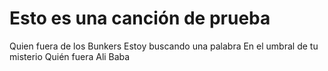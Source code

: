 # Esto es una canción de prueba
Quien fuera de los Bunkers
Estoy buscando una palabra
En el umbral de tu misterio
Quién fuera Ali Baba

